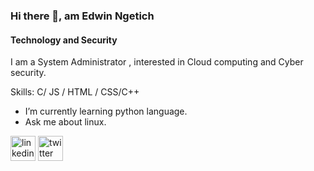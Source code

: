
### Hi there 👋, am Edwin Ngetich
#### Technology and Security
I am a System Administrator , interested in Cloud computing and Cyber security.  

Skills: C/ JS / HTML / CSS/C++

- I’m currently learning python language. 
- Ask me about linux.


[<img src='https://cdn.jsdelivr.net/npm/simple-icons@3.0.1/icons/linkedin.svg' alt='linkedin' height='40'>](https://www.linkedin.com/in/https://www.linkedin.com/in/edwin-ngetich-4b3718157//)  [<img src='https://cdn.jsdelivr.net/npm/simple-icons@3.0.1/icons/twitter.svg' alt='twitter' height='40'>](https://twitter.com/@Eduukoril)  






